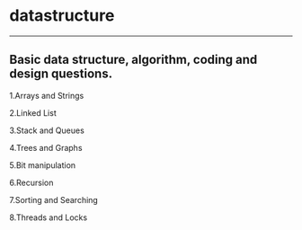 # datastructure
--------------------------------------------------------------
Basic  data structure, algorithm, coding and design questions.
--------------------------------------------------------------
 1.Arrays and Strings
 
 2.Linked List
 
 3.Stack and Queues
 
 4.Trees and Graphs
 
 5.Bit manipulation
 
 6.Recursion
 
 7.Sorting and Searching
 
 8.Threads and Locks
